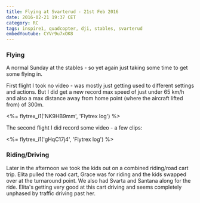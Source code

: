 ```yaml
---
title: Flying at Svarterud - 21st Feb 2016
date: 2016-02-21 19:37 CET
category: RC
tags: inspire1, quadcopter, dji, stables, svarterud
embedYoutube: CYVr9u7xOK8
---
```


### Flying

A normal Sunday at the stables - so yet again just taking some time to get some flying in.

First flight I took no video - was mostly just getting used to different settings and actions. But I did get a new record max speed of just under 65 km/h and also a max distance away from home point (where the aircraft lifted from) of 300m.

<%= flytrex_i1('NK9HB9mm', 'Flytrex log') %>

The second flight I did record some video - a few clips:

<embed-youtube id="CYVr9u7xOK8"></embed-youtube>

<%= flytrex_i1('gHqC17j4', 'Flytrex log') %>

### Riding/Driving

Later in the afternoon we took the kids out on a combined riding/road cart trip. Elita pulled the road cart, Grace was for riding and the kids swapped over at the turnaround point. We also had Svarta and Santana along for the ride. Elita's getting very good at this cart driving and seems completely unphased by traffic driving past her.
